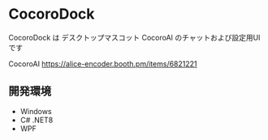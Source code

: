 # CocoroDock

CocoroDock は デスクトップマスコット CocoroAI のチャットおよび設定用UIです

CocoroAI
https://alice-encoder.booth.pm/items/6821221

## 開発環境

- Windows
- C# .NET8
- WPF

